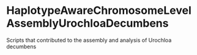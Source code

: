 # HaplotypeAwareChromosomeLevelAssemblyUrochloaDecumbens
 Scripts that contributed to the assembly and analysis of Urochloa decumbens

